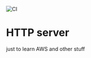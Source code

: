 ![CI](https://github.com/sakeof-capy/aws_http_server/actions/workflows/ci.yml/badge.svg)

# HTTP server
just to learn AWS and other stuff
